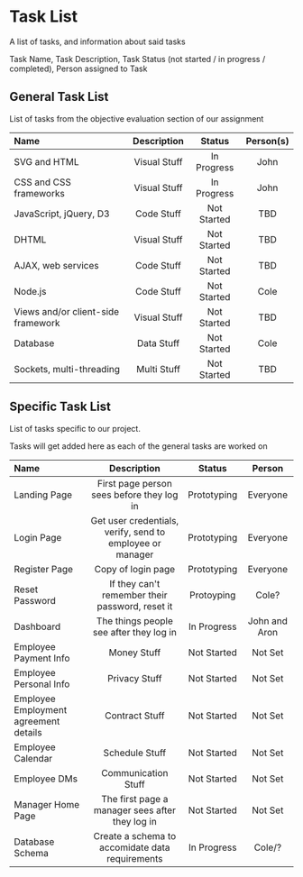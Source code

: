 # Task List 
A list of tasks, and information about said tasks 

Task Name, Task Description, Task Status (not started / in progress / completed), Person assigned to Task

## General Task List 

List of tasks from the objective evaluation section of our assignment

| Name                               | Description  | Status      | Person(s) |
| :--------------------------------- |:------------:|:-----------:|:------:|
| SVG and HTML                       | Visual Stuff | In Progress | John   | 
| CSS and CSS frameworks             | Visual Stuff | In Progress | John   |
| JavaScript, jQuery, D3             | Code Stuff   | Not Started | TBD    |
| DHTML                              | Visual Stuff | Not Started | TBD    |
| AJAX, web services                 | Code Stuff   | Not Started | TBD    |
| Node.js                            | Code Stuff   | Not Started | Cole   | 
| Views and/or client-side framework | Visual Stuff | Not Started | TBD    | 
| Database                           | Data Stuff   | Not Started | Cole   | 
| Sockets, multi-threading           | Multi Stuff  | Not Started | TBD    |

## Specific Task List 

List of tasks specific to our project. 

Tasks will get added here as each of the general tasks are worked on 

| Name |  Description | Status | Person | 
|:---- |:-----------:|:------:|:------:|
|Landing Page| First page person sees before they log in| Prototyping | Everyone |
|Login Page| Get user credentials, verify, send to employee or manager | Prototyping | Everyone | 
|Register Page| Copy of login page | Prototyping | Everyone | 
|Reset Password | If they can't remember their password, reset it | Protoyping | Cole? | 
|Dashboard | The things people see after they log in | In Progress | John and Aron |
|Employee Payment Info | Money Stuff | Not Started | Not Set |
|Employee Personal Info | Privacy Stuff | Not Started | Not Set |
|Employee Employment agreement details | Contract Stuff | Not Started | Not Set |
|Employee Calendar | Schedule Stuff | Not Started | Not Set |
|Employee DMs | Communication Stuff | Not Started | Not Set |
|Manager Home Page | The first page a manager sees after they log in | Not Started | Not Set |
|Database Schema | Create a schema to accomidate data requirements | In Progress | Cole/? |

